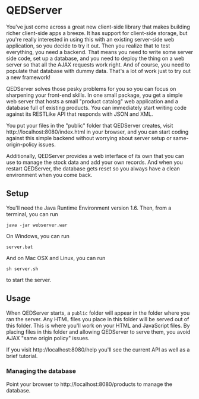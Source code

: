 QEDServer
============

You've just come across a great new client-side library that makes building richer client-side apps a breeze. It has support for client-side storage, but you're really interested in using this with an existing server-side web application, so you decide to try it out. Then you realize that to test everything, you need a backend. That means you need to write some server side code, set up a database, and you need to deploy the thing on a web server so that all the AJAX requests work right. And of course, you need to populate that database with dummy data. That's a lot of work just to try out a new framework!

QEDServer solves those pesky problems for you so you can focus on sharpening your front-end skills. In one small package, you get a simple web server that hosts a small "product catalog" web application and a database full of existing products. You can immediately start writing code against its RESTLike API that responds with JSON and XML.

You put your files in the "public" folder that QEDServer creates, visit http://localhost:8080/index.html in your browser, and you can start coding against this simple backend without worrying about server setup or same-origin-policy issues.

Additionally, QEDServer provides a web interface of its own that you can use to manage the stock data and add your own records. And when you restart QEDServer, the database gets reset so you always have a clean environment when you come back.

Setup
--------
You'll need the Java Runtime Environment version 1.6. Then, from a terminal, you can run

    java -jar webserver.war
    
On Windows, you can run 

    server.bat
    
And on Mac OSX and Linux, you can run

    sh server.sh
    
to start the server.

Usage
-------

When QEDServer starts, a `public` folder will appear in the folder where you ran the server. 
Any HTML files you place in this folder will be served out of this folder. This is where you'll
work on your HTML and JavaScript files. By placing files in this folder and allowing QEDServer
to serve them, you avoid AJAX "same origin policy" issues.

If you visit  http://localhost:8080/help you'll see the current API as well as a brief tutorial.

### Managing the database

Point your browser to http://localhost:8080/products to manage the database.




